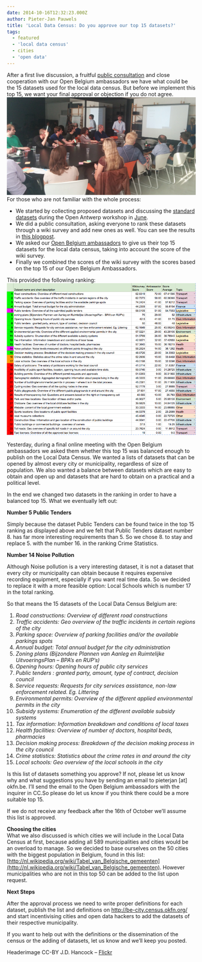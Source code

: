 ```yaml
---
date: 2014-10-16T12:32:23.000Z
author: Pieter-Jan Pauwels
title: 'Local Data Census: Do you approve our top 15 datasets?'
tags:
  - featured
  - 'local data census'
  - cities
  - 'open data'
---
```


After a first live discussion, a fruitful [public consultation](http://openbelgium.be/2014/09/results-of-wiki-survey-and-final-steps/) and close cooperation with our Open Belgium ambassadors we have what could be the 15 datasets used for the local data census. But before we implement this top 15, we want your final approval or objection if you do not agree. [![](2014-06-25-19.47.22-1024x529.png)](http://openbelgium.be/wp-content/uploads/2014/10/2014-06-25-19.47.22-e1413384455444.png) For those who are not familiar with the whole process:

- We started by collecting proposed datasets and discussing the [standard datasets](http://be-city.census.okfn.org/) during the Open Antwerp workshop in [June](http://www.eventbrite.nl/e/open-antwerp-registration-11919219707?aff=eorg).
- We did a public consultation, asking everyone to rank these datasets through a wiki survey and add new ones as well. You can see the results in [this blogpost](http://openbelgium.be/2014/09/results-of-wiki-survey-and-final-steps/).
- We asked our [Open Belgium ambassadors](http://openbelgium.be/members/) to give us their top 15 datasets for the local data census, taking into account the score of the wiki survey.
- Finally we combined the scores of the wiki survey with the scores based on the top 15 of our Open Belgium Ambassadors.

This provided the following ranking: [![Screen Shot 2014-10-15 at 16.13.14](Screen-Shot-2014-10-15-at-16.13.14.png)](http://openbelgium.be/wp-content/uploads/2014/10/Screen-Shot-2014-10-15-at-16.13.14.png)

Yesterday, during a final online meeting with the Open Belgium ambassadors we asked them whether this top 15 was balanced enough to publish on the Local Data Census. We wanted a lists of datasets that can be opened by almost every city or municipality, regardless of size of population. We also wanted a balance between datasets which are easy to obtain and open up and datasets that are hard to obtain on a practical and a political level.

In the end we changed two datasets in the ranking in order to have a balanced top 15. What we eventually left out:

**Number 5 Public Tenders**

Simply because the dataset Public Tenders can be found twice in the top 15 ranking as displayed above and we felt that Public Tenders dataset number 8. has far more interesting requirements than 5. So we chose 8. to stay and replace 5. with the number 16. in the ranking Crime Statistics.

**Number 14 Noise Pollution**

Although Noise pollution is a very interesting dataset, it is not a dataset that every city or municipality can obtain because it requires expensive recording equipment, especially if you want real time data. So we decided to replace it with a more feasible option: Local Schools which is number 17 in the total ranking.

So that means the 15 datasets of the Local Data Census Belgium are:

1. _Road constructions: Overview of different road constructions_
2. _Traffic accidents: Geo overview of the traffic incidents in certain regions of the city_
3. _Parking space: Overview of parking facilities and/or the available parkings spots_
4. _Annual budget: Total annual budget for the city administration_
5. _Zoning plans (Bijzondere Plannen van Aanleg en Ruimtelijke UitvoeringsPlan – BPA’s en RUP’s)_
6. _Opening hours: Opening hours of public city services_
7. _Public tenders : granted party, amount, type of contract, decision council_
8. _Service requests: Requests for city services assistance, non-law enforcement related. Eg. Littering_
9. _Environmental permits: Overview of the different applied environmental permits in the city_
10. _Subsidy systems: Enumeration of the different available subsidy systems_
11. _Tax information: Information breakdown and conditions of local taxes_
12. _Health facilities: Overview of number of doctors, hospital beds, pharmacies_
13. _Decision making process: Breakdown of the decision making process in the city council_
14. _Crime statistics: Statistics about the crime rates in and around the city_
15. _Local schools: Geo overview of the local schools in the city_

Is this list of datasets something you approve? If not, please let us know why and what suggestions you have by sending an email to pieterjan \[at\] okfn.be. I’ll send the email to the Open Belgium ambassadors with the inquirer in CC.So please do let us know if you think there could be a more suitable top 15.

If we do not receive any feedback after the 16th of October we’ll assume this list is approved.

**Choosing the cities**  
What we also discussed is which cities we will include in the Local Data Census at first, because adding all 589 municipalities and cities would be an overload to manage. So we decided to base ourselves on the 50 cities with the biggest population in Belgium, found in this list: [http://nl.wikipedia.org/wiki/Tabel_van_Belgische_gemeenten](http://nl.wikipedia.org/wiki/Tabel_van_Belgische_gemeenten). However municipalities who are not in this top 50 can be added to the list upon request.

**Next Steps**

After the approval process we need to write proper definitions for each dataset, publish the list and definitions on <http://be-city.census.okfn.org/> and start incentivising cities and open data hackers to add the datasets of their respective municipality.

If you want to help out with the definitions or the dissemination of the census or the adding of datasets, let us know and we’ll keep you posted.

Headerimage CC-BY J.D. Hancock – [Flickr](https://www.flickr.com/photos/jdhancock/)
